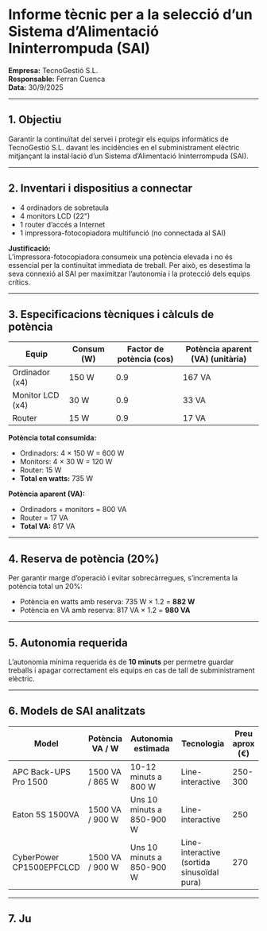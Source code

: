 # Informe tècnic per a la selecció d’un Sistema d’Alimentació Ininterrompuda (SAI)

**Empresa:** TecnoGestió S.L.  
**Responsable:** Ferran Cuenca  
**Data:** 30/9/2025

---

## 1. Objectiu  
Garantir la continuïtat del servei i protegir els equips informàtics de TecnoGestió S.L. davant les incidències en el subministrament elèctric mitjançant la instal·lació d’un Sistema d’Alimentació Ininterrompuda (SAI).

---

## 2. Inventari i dispositius a connectar

- 4 ordinadors de sobretaula  
- 4 monitors LCD (22")  
- 1 router d’accés a Internet  
- 1 impressora-fotocopiadora multifunció (no connectada al SAI)

**Justificació:**  
L’impressora-fotocopiadora consumeix una potència elevada i no és essencial per la continuïtat immediata de treball. Per això, es desestima la seva connexió al SAI per maximitzar l’autonomia i la protecció dels equips crítics.

---

## 3. Especificacions tècniques i càlculs de potència

| Equip               | Consum (W) | Factor de potència (cos) | Potència aparent (VA) (unitària) |
|---------------------|------------|--------------------------|----------------------------------|
| Ordinador (x4)      | 150 W      | 0.9                      | 167 VA                          |
| Monitor LCD (x4)    | 30 W       | 0.9                      | 33 VA                           |
| Router              | 15 W       | 0.9                      | 17 VA                           |

**Potència total consumida:**  
- Ordinadors: 4 × 150 W = 600 W  
- Monitors: 4 × 30 W = 120 W  
- Router: 15 W  
- **Total en watts:** 735 W  

**Potència aparent (VA):**  
- Ordinadors + monitors = 800 VA  
- Router = 17 VA  
- **Total VA:** 817 VA  

---

## 4. Reserva de potència (20%)  
Per garantir marge d’operació i evitar sobrecàrregues, s’incrementa la potència total un 20%:  

- Potència en watts amb reserva: 735 W × 1.2 = **882 W**  
- Potència en VA amb reserva: 817 VA × 1.2 = **980 VA**  

---

## 5. Autonomia requerida  
L’autonomia mínima requerida és de **10 minuts** per permetre guardar treballs i apagar correctament els equips en cas de tall de subministrament elèctric.

---

## 6. Models de SAI analitzats

| Model                     | Potència VA / W          | Autonomia estimada              | Tecnologia       | Preu aprox (€) |
|---------------------------|--------------------------|--------------------------------|------------------|----------------|
| APC Back-UPS Pro 1500     | 1500 VA / 865 W          | 10-12 minuts a 800 W            | Line-interactive | 250-300        |
| Eaton 5S 1500VA           | 1500 VA / 900 W          | Uns 10 minuts a 850-900 W       | Line-interactive | 250            |
| CyberPower CP1500EPFCLCD  | 1500 VA / 900 W          | Uns 10 minuts a 850-900 W       | Line-interactive (sortida sinusoïdal pura) | 270  |

---

## 7. Ju
